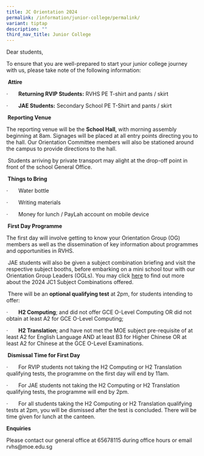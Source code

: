 ```yaml
---
title: JC Orientation 2024
permalink: /information/junior-college/permalink/
variant: tiptap
description: ""
third_nav_title: Junior College
---
```

<p>Dear students,</p>
<p>To ensure that you are well-prepared to start your junior college journey
with us, please take note of the following information:</p>
<p>&nbsp;<strong>Attire</strong>
</p>
<p>·&nbsp;&nbsp;&nbsp;&nbsp;&nbsp;&nbsp; <strong>Returning RVIP Students:</strong> RVHS
PE T-shirt and pants / skirt</p>
<p>·&nbsp;&nbsp;&nbsp;&nbsp;&nbsp;&nbsp; <strong>JAE Students:</strong> Secondary
School PE T-Shirt and pants / skirt</p>
<p><strong>&nbsp;Reporting Venue</strong>
</p>
<p>The reporting venue will be the <strong>School Hall</strong>, with morning
assembly beginning at 8am. Signages will be placed at all entry points
directing you to the hall. Our Orientation Committee members will also
be stationed around the campus to provide directions to the hall.</p>
<p>&nbsp;Students arriving by private transport may alight at the drop-off
point in front of the school General Office.</p>
<p><strong>&nbsp;Things to Bring</strong>
</p>
<p>·&nbsp;&nbsp;&nbsp;&nbsp;&nbsp;&nbsp; Water bottle</p>
<p>·&nbsp;&nbsp;&nbsp;&nbsp;&nbsp;&nbsp; Writing materials</p>
<p>·&nbsp;&nbsp;&nbsp;&nbsp;&nbsp;&nbsp; Money for lunch / PayLah account
on mobile device</p>
<p><strong>&nbsp;First Day Programme</strong>
</p>
<p>The first day will involve getting to know your Orientation Group (OG)
members as well as the dissemination of key information about programmes
and opportunities in RVHS.</p>
<p>&nbsp;JAE students will also be given a subject combination briefing and
visit the respective subject booths, before embarking on a mini school
tour with our Orientation Group Leaders (OGLs). You may click <a href="https://www.rivervalleyhigh.moe.edu.sg/files/2024_JC1_Subject_Combinations__For_School_Website_.pdf" rel="noopener noreferrer nofollow" target="_blank">here</a> to
find out more about the 2024 JC1 Subject Combinations offered.</p>
<p>&nbsp;There will be an <strong>optional qualifying test</strong> at 2pm,
for students intending to offer:</p>
<p>·&nbsp;&nbsp;&nbsp;&nbsp;&nbsp;&nbsp; <strong>H2 Computing</strong>; and
did not offer GCE O-Level Computing OR did not obtain at least A2 for GCE
O-Level Computing;</p>
<p>·&nbsp;&nbsp;&nbsp;&nbsp;&nbsp;&nbsp; <strong>H2 Translation</strong>;
and have not met the MOE subject pre-requisite of at least A2 for English
Language AND at least B3 for Higher Chinese OR at least A2 for Chinese
at the GCE O-Level Examinations.</p>
<p><strong>&nbsp;Dismissal Time for First Day</strong>
</p>
<p>·&nbsp;&nbsp;&nbsp;&nbsp;&nbsp;&nbsp; For RVIP students not taking the
H2 Computing or H2 Translation qualifying tests, the programme on the first
day will end by 11am.</p>
<p>·&nbsp;&nbsp;&nbsp;&nbsp;&nbsp;&nbsp; For JAE students not taking the
H2 Computing or H2 Translation qualifying tests, the programme will end
by 2pm.</p>
<p>·&nbsp;&nbsp;&nbsp;&nbsp;&nbsp;&nbsp; For all students taking the H2 Computing
or H2 Translation qualifying tests at 2pm, you will be dismissed after
the test is concluded. There will be time given for lunch at the canteen.</p>
<p><strong>Enquiries</strong>
</p>
<p> <a rel="noopener noreferrer nofollow" target="_blank">Please </a>contact
our general office at 65678115 during office hours or email <a rel="noopener noreferrer nofollow" target="_blank">rvhs@moe.edu.sg </a>
</p>
